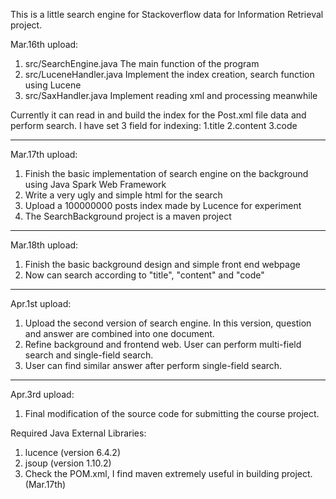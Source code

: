 This is a little search engine for Stackoverflow data for Information Retrieval project.

Mar.16th upload:
1) src/SearchEngine.java
The main function of the program
2) src/LuceneHandler.java
Implement the index creation, search function using Lucene
3) src/SaxHandler.java
Implement reading xml and processing meanwhile

Currently it can read in and build the index for the Post.xml file data and perform search.
I have set 3 field for indexing: 1.title 2.content 3.code

***********************************************************************************************

Mar.17th upload:
1) Finish the basic implementation of search engine on the background using Java Spark Web Framework
2) Write a very ugly and simple html for the search
3) Upload a 100000000 posts index made by Lucence for experiment
4) The SearchBackground project is a maven project

***********************************************************************************************

Mar.18th upload:
1) Finish the basic background design and simple front end webpage
2) Now can search according to "title", "content" and "code"

***********************************************************************************************

Apr.1st upload:
1) Upload the second version of search engine. In this version, question and answer are combined into one document.
2) Refine background and frontend web. User can perform multi-field search and single-field search.
3) User can find similar answer after perform single-field search.

***********************************************************************************************

Apr.3rd upload:
1) Final modification of the source code for submitting the course project.

Required Java External Libraries:
1) lucence (version 6.4.2)
2) jsoup (version 1.10.2) 
3) Check the POM.xml, I find maven extremely useful in building project.(Mar.17th)